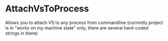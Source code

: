 AttachVsToProcess
=================

Allows you to attach VS to any process from commandline
(currently project is in "works on my machine state" only, there are several hard-coded strings in there)